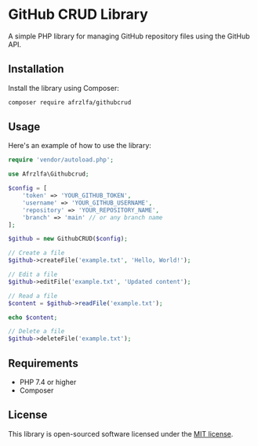 # GitHub CRUD Library

A simple PHP library for managing GitHub repository files using the GitHub API.

## Installation

Install the library using Composer:

```bash
composer require afrzlfa/githubcrud
```

## Usage

Here's an example of how to use the library:

```php
require 'vendor/autoload.php';

use Afrzlfa\Githubcrud;

$config = [
    'token' => 'YOUR_GITHUB_TOKEN',
    'username' => 'YOUR_GITHUB_USERNAME',
    'repository' => 'YOUR_REPOSITORY_NAME',
    'branch' => 'main' // or any branch name
];

$github = new GithubCRUD($config);

// Create a file
$github->createFile('example.txt', 'Hello, World!');

// Edit a file
$github->editFile('example.txt', 'Updated content');

// Read a file
$content = $github->readFile('example.txt');

echo $content;

// Delete a file
$github->deleteFile('example.txt');
```

## Requirements

- PHP 7.4 or higher
- Composer

## License

This library is open-sourced software licensed under the [MIT license](LICENSE).

